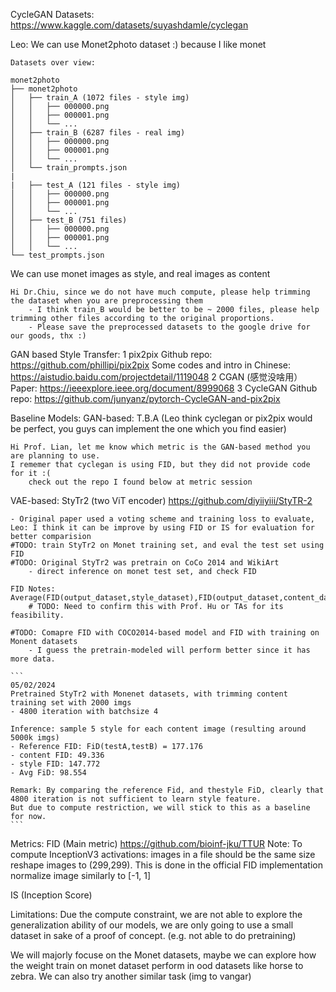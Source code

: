 CycleGAN Datasets: https://www.kaggle.com/datasets/suyashdamle/cyclegan


Leo: We can use Monet2photo dataset :) because I like monet

    Datasets over view:

    monet2photo
    ├── monet2photo
    │   ├── train_A (1072 files - style img)
    │   │   ├── 000000.png
    │   │   ├── 000001.png
    │   │   └── ...
    │   ├── train_B (6287 files - real img)
    │   │   ├── 000000.png
    │   │   ├── 000001.png
    │   │   └── ...
    │   └── train_prompts.json
    |
    |   ├── test_A (121 files - style img)
    │   │   ├── 000000.png
    │   │   ├── 000001.png
    │   │   └── ...
    │   ├── test_B (751 files)
    │   │   ├── 000000.png
    │   │   ├── 000001.png
    │   │   └── ...
    └── test_prompts.json

We can use monet images as style, and real images as content 

    Hi Dr.Chiu, since we do not have much compute, please help trimming the dataset when you are preprocessing them
        - I think train_B would be better to be ~ 2000 files, please help trimming other files according to the original proportions.
        - Please save the preprocessed datasets to the google drive for our goods, thx :)

GAN based Style Transfer:
1 pix2pix 
Github repo:
https://github.com/phillipi/pix2pix 
Some codes and intro in Chinese:
https://aistudio.baidu.com/projectdetail/1119048 
2 CGAN (感觉没啥用）
Paper:
https://ieeexplore.ieee.org/document/8999068 
3 CycleGAN
Github repo:
https://github.com/junyanz/pytorch-CycleGAN-and-pix2pix 


Baseline Models:
GAN-based: T.B.A (Leo think cyclegan or pix2pix would be perfect, you guys can implement the one which you find easier)


    Hi Prof. Lian, let me know which metric is the GAN-based method you are planning to use.
    I rememer that cyclegan is using FID, but they did not provide code for it :( 
        check out the repo I found below at metric session


VAE-based: StyTr2 (two ViT encoder)
    https://github.com/diyiiyiii/StyTR-2

    - Original paper used a voting scheme and training loss to evaluate, 
    Leo: I think it can be improve by using FID or IS for evaluation for better comparision
    #TODO: train StyTr2 on Monet training set, and eval the test set using FID
    #TODO: Original StyTr2 was pretrain on CoCo 2014 and WikiArt
        - direct inference on monet test set, and check FID

    FID Notes: Average(FID(output_dataset,style_dataset),FID(output_dataset,content_dataset))
        # TODO: Need to confirm this with Prof. Hu or TAs for its feasibility.

    #TODO: Comapre FID with COCO2014-based model and FID with training on Monent datasets
        - I guess the pretrain-modeled will perform better since it has more data.

    ```
    05/02/2024
    Pretrained StyTr2 with Monenet datasets, with trimming content training set with 2000 imgs
    - 4800 iteration with batchsize 4

    Inference: sample 5 style for each content image (resulting around 5000k imgs)
    - Reference FID: FiD(testA,testB) = 177.176
    - content FID: 49.336 
    - style FID: 147.772
    - Avg FiD: 98.554       

    Remark: By comparing the reference Fid, and thestyle FiD, clearly that 4800 iteration is not sufficient to learn style feature. 
    But due to compute restriction, we will stick to this as a baseline for now. 
    ```



Metrics:
FID (Main metric)
    https://github.com/bioinf-jku/TTUR
    Note: 
    To compute InceptionV3 activations: 
    images in a file should be the same size 
    reshape images to (299,299). This is done in the official FID implementation
    normalize image similarly to [-1, 1]

IS (Inception Score)


Limitations:
Due the compute constraint, we are not able to explore the generalization ability of our models,
we are only going to use a small dataset in sake of a proof of concept.
(e.g. not able to do pretraining)

We will majorly focuse on the Monet datasets, 
    maybe we can explore how the weight train on monet dataset perform in ood datasets like horse to zebra.
    We can also try another similar task (img to vangar)



